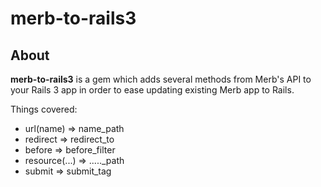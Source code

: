 # merb-to-rails3

## About

**merb-to-rails3** is a gem which adds several methods from Merb's API to your Rails 3 app in order to ease updating existing Merb app to Rails.

Things covered:

 * url(name) => name_path
 * redirect => redirect_to
 * before => before_filter
 * resource(...) => ....._path
 * submit => submit_tag
 
